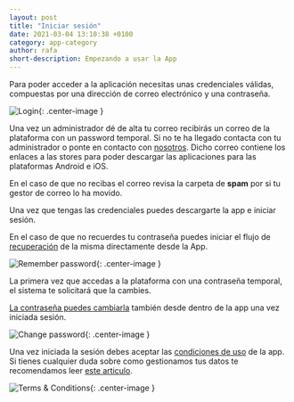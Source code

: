 ```yaml
---
layout: post
title: "Iniciar sesión"
date: 2021-03-04 13:10:38 +0100
category: app-category
author: rafa
short-description: Empezando a usar la App
---
```


Para poder acceder a la aplicación necesitas unas credenciales válidas, compuestas por una dirección de correo electrónico y una contraseña.

![Login](/assets/login.png "Login"){: .center-image }

Una vez un administrador dé de alta tu correo recibirás un correo de la plataforma con un password temporal. Si no te ha llegado contacta con tu administrador o ponte en contacto con [nosotros](mailto:hello@positipp.com). Dicho correo contiene los enlaces a las stores para poder descargar las aplicaciones para las plataformas Android e iOS.

En el caso de que no recibas el correo revisa la carpeta de **spam** por si tu gestor de correo lo ha movido.

Una vez que tengas las credenciales puedes descargarte la app e iniciar sesión.

En el caso de que no recuerdes tu contraseña puedes iniciar el flujo de [recuperación](cant_login) de la misma directamente desde la App.

![Remember password](/assets/remember_pass.png "Remember password"){: .center-image }

La primera vez que accedas a la plataforma con una contraseña temporal, el sistema te solicitará que la cambies. 

[La contraseña puedes cambiarla](change_pass) también desde dentro de la app una vez iniciada sesión.

![Change password](/assets/new_pass.png "Change password"){: .center-image }

Una vez iniciada la sesión debes aceptar las [condiciones de uso](../about-category/terms) de la app. Si tienes cualquier duda sobre como gestionamos tus datos te recomendamos leer [este articulo](../about-category/data_usage).

![Terms & Conditions](/assets/terms.png "Terms & Conditions"){: .center-image }